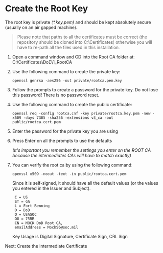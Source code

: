 # Create the Root Key

The root key is private *(\*.key.pem)* and should be kept absolutely secure (usually on an air gapped machine).

> Please note that paths to all the certificates must be correct (the repository should be cloned into C:\Certificates) otherwise you will have to re-path all the files used in this installation.

1. Open a command window and CD into the Root CA folder at: C:\Certificates\DoD\1_RootCA

2. Use the following command to create the private key:

       openssl genrsa -aes256 -out private/rootca.pem.key

3. Follow the prompts to create a password for the private key.  Do not lose this password!  There is no password reset.

4. Use the following command to create the public certificate:

       openssl req -config rootca.cnf -key private/rootca.key.pem -new -x509 -days 7305 -sha256 -extensions v3_ca -out public/rootca.cert.pem

5. Enter the password for the private key you are using

6. Press Enter on all the prompts to use the defaults 

   *(It's important you remember the settings you enter on the ROOT CA because the intermediates CAs will have to match exactly)*

7. You can verify the root ca by using the following command:

       openssl x509 -noout -text -in public/rootca.cert.pem

    Since it is self-signed, it should have all the default values (or the values you entered in the Issuer and Subject).

        C = US
        ST = GA
        L = Fort Benning
        O = DoD
        O = USASOC
        OU = 75RR
        CN = MOCK DoD Root CA,
        emailAddress = MockS6@soc.mil

    Key Usage is Digital Signature, Certificate Sign, CRL Sign

Next: Create the Intermediate Certificate